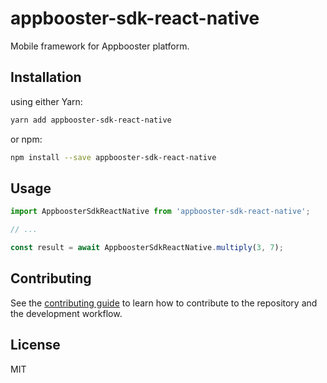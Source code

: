 # appbooster-sdk-react-native

Mobile framework for Appbooster platform.

## Installation

using either Yarn:

```sh
yarn add appbooster-sdk-react-native
```

or npm:

```sh
npm install --save appbooster-sdk-react-native
```

## Usage

```js
import AppboosterSdkReactNative from 'appbooster-sdk-react-native';

// ...

const result = await AppboosterSdkReactNative.multiply(3, 7);
```

## Contributing

See the [contributing guide](CONTRIBUTING.md) to learn how to contribute to the repository and the development workflow.

## License

MIT

